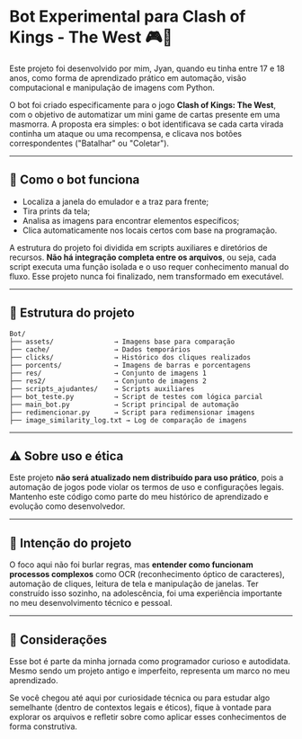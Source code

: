 
# Bot Experimental para Clash of Kings - The West 🎮🤖

Este projeto foi desenvolvido por mim, Jyan, quando eu tinha entre 17 e 18 anos, como forma de aprendizado prático em automação, visão computacional e manipulação de imagens com Python.

O bot foi criado especificamente para o jogo **Clash of Kings: The West**, com o objetivo de automatizar um mini game de cartas presente em uma masmorra. A proposta era simples: o bot identificava se cada carta virada continha um ataque ou uma recompensa, e clicava nos botões correspondentes ("Batalhar" ou "Coletar").

---

## 🧩 Como o bot funciona

- Localiza a janela do emulador e a traz para frente;
- Tira prints da tela;
- Analisa as imagens para encontrar elementos específicos;
- Clica automaticamente nos locais certos com base na programação.

A estrutura do projeto foi dividida em scripts auxiliares e diretórios de recursos. **Não há integração completa entre os arquivos**, ou seja, cada script executa uma função isolada e o uso requer conhecimento manual do fluxo. Esse projeto nunca foi finalizado, nem transformado em executável.

---

## 📁 Estrutura do projeto

```
Bot/
├── assets/               → Imagens base para comparação
├── cache/                → Dados temporários
├── clicks/               → Histórico dos cliques realizados
├── porcents/             → Imagens de barras e porcentagens
├── res/                  → Conjunto de imagens 1
├── res2/                 → Conjunto de imagens 2
├── scripts_ajudantes/    → Scripts auxiliares
├── bot_teste.py          → Script de testes com lógica parcial
├── main_bot.py           → Script principal de automação
├── redimencionar.py      → Script para redimensionar imagens
├── image_similarity_log.txt → Log de comparação de imagens
```

---

## ⚠️ Sobre uso e ética

Este projeto **não será atualizado nem distribuído para uso prático**, pois a automação de jogos pode violar os termos de uso e configurações legais. Mantenho este código como parte do meu histórico de aprendizado e evolução como desenvolvedor.

---

## 🎯 Intenção do projeto

O foco aqui não foi burlar regras, mas **entender como funcionam processos complexos** como OCR (reconhecimento óptico de caracteres), automação de cliques, leitura de tela e manipulação de janelas. Ter construído isso sozinho, na adolescência, foi uma experiência importante no meu desenvolvimento técnico e pessoal.

---

## 💬 Considerações 

Esse bot é parte da minha jornada como programador curioso e autodidata. Mesmo sendo um projeto antigo e imperfeito, representa um marco no meu aprendizado.

Se você chegou até aqui por curiosidade técnica ou para estudar algo semelhante (dentro de contextos legais e éticos), fique à vontade para explorar os arquivos e refletir sobre como aplicar esses conhecimentos de forma construtiva.
